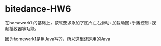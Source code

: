 # bitedance-HW6
在homework1 的基础上，按照要求添加了图片左右滑动+加载动图+手势控制+视频播放器等功能。

因为homework1是用Java写的，所以这里还是用的Java
